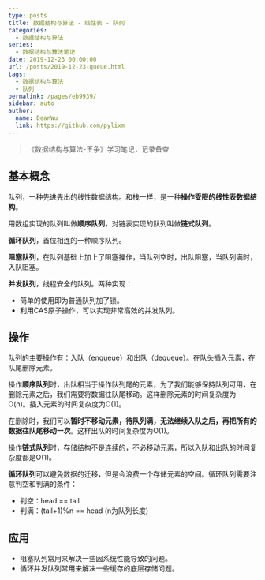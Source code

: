 ```yaml
---
type: posts
title: 数据结构与算法 - 线性表 - 队列
categories: 
  - 数据结构与算法
series: 
  - 数据结构与算法笔记
date: 2019-12-23 00:00:00
url: /posts/2019-12-23-queue.html
tags: 
  - 数据结构与算法
  - 队列
permalink: /pages/eb9939/
sidebar: auto
author: 
  name: DeanWu
  link: https://github.com/pylixm
---
```


> 《数据结构与算法-王争》学习笔记，记录备查


## 基本概念

队列，一种先进先出的线性数据结构。和栈一样，是一种**操作受限的线性表数据结构**。

用数组实现的队列叫做**顺序队列**，对链表实现的队列叫做**链式队列**。

**循环队列**，首位相连的一种顺序队列。

**阻塞队列**，在队列基础上加上了阻塞操作，当队列空时，出队阻塞，当队列满时，入队阻塞。

**并发队列**，线程安全的队列。两种实现：

- 简单的使用即为普通队列加了锁。
- 利用CAS原子操作，可以实现非常高效的并发队列。

## 操作

队列的主要操作有：入队（enqueue）和出队（dequeue）。在队头插入元素，在队尾删除元素。

操作**顺序队列**时，出队相当于操作队列尾的元素，为了我们能够保持队列可用，在删除元素之后，我们需要将数据往队尾移动。这样删除元素的时间复杂度为O(n)。插入元素的时间复杂度为O(1)。

在删除时，我们可以**暂时不移动元素，待队列满，无法继续入队之后，再把所有的数据往队尾移动一次**。这样出队的时间复杂度为O(1)。


操作**链式队列**时，存储结构不是连续的，不必移动元素，所以入队和出队的时间复杂度都是O(1)。

**循环队列**可以避免数据的迁移，但是会浪费一个存储元素的空间。循环队列需要注意判空和判满的条件：

- 判空：head == tail 
- 判满：(tail+1)%n == head (n为队列长度)

## 应用

- 阻塞队列常用来解决一些因系统性能导致的问题。
- 循环并发队列常用来解决一些缓存的底层存储问题。

